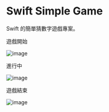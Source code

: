 # Swift Simple Game

Swift 的簡單猜數字遊戲專案。

遊戲開始

![image](https://github.com/kaichingchang/Swift-Simple-Game/blob/master/guess01.png)

進行中

![image](https://github.com/kaichingchang/Swift-Simple-Game/blob/master/guess02.png)

遊戲結束

![image](https://github.com/kaichingchang/Swift-Simple-Game/blob/master/guess03.png)
